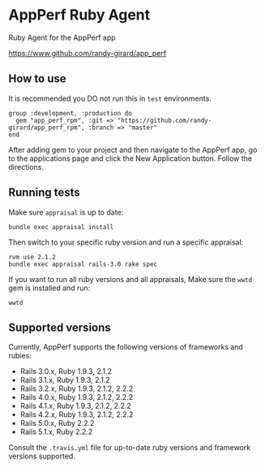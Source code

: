 # AppPerf Ruby Agent

Ruby Agent for the AppPerf app

https://www.github.com/randy-girard/app_perf

## How to use

It is recommended you DO not run this in `test` environments.

```
group :development, :production do
  gem "app_perf_rpm", :git => "https://github.com/randy-girard/app_perf_rpm", :branch => "master"
end
```

After adding gem to your project and then navigate to the AppPerf app, go to the applications page and click the New Application button. Follow the directions.

## Running tests

Make sure `appraisal` is up to date:

```
bundle exec appraisal install
```

Then switch to your specific ruby version and run a specific appraisal:

```
rvm use 2.1.2
bundle exec appraisal rails-3.0 rake spec
```

If you want to run all ruby versions and all appraisals,
Make sure the `wwtd` gem is installed and run:

```
wwtd
```

## Supported versions

Currently, AppPerf supports the following versions of frameworks and rubies:

- Rails 3.0.x, Ruby 1.9.3, 2.1.2
- Rails 3.1.x, Ruby 1.9.3, 2.1.2
- Rails 3.2.x, Ruby 1.9.3, 2.1.2, 2.2.2
- Rails 4.0.x, Ruby 1.9.3, 2.1.2, 2.2.2
- Rails 4.1.x, Ruby 1.9.3, 2.1.2, 2.2.2
- Rails 4.2.x, Ruby 1.9.3, 2.1.2, 2.2.2
- Rails 5.0.x, Ruby 2.2.2
- Rails 5.1.x, Ruby 2.2.2

Consult the `.travis.yml` file for up-to-date ruby versions and framework versions supported.
